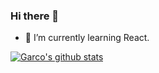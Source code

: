 ### Hi there 👋
- 🌱 I’m currently learning React.



[![Garco's github stats](https://github-readme-stats.vercel.app/api?username=Garco97)](https://github.com/anuraghazra/github-readme-stats)
